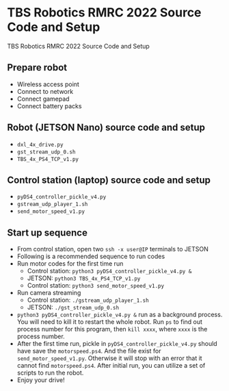 # TBS Robotics RMRC 2022 Source Code and Setup
TBS Robotics RMRC 2022 Source Code and Setup
## Prepare robot
- Wireless access point
- Connect to network
- Connect gamepad
- Connect battery packs
## Robot (JETSON Nano) source code and setup
- `dxl_4x_drive.py`
- `gst_stream_udp_0.sh`
- `TBS_4x_PS4_TCP_v1.py`
## Control station (laptop) source code and setup
- `pyDS4_controller_pickle_v4.py`
- `gstream_udp_player_1.sh`
- `send_motor_speed_v1.py`
## Start up sequence
- From control station, open two `ssh -x user@IP` terminals to JETSON
- Following is a recommended sequence to run codes
- Run motor codes for the first time run
  - Control station: `python3 pyDS4_controller_pickle_v4.py &`
  - JETSON: `python3 TBS_4x_PS4_TCP_v1.py`
  - Control station: `python3 send_motor_speed_v1.py`
- Run camera streaming
  - Control station: `./gstream_udp_player_1.sh`
  - JETSON: `./gst_stream_udp_0.sh`
- `python3 pyDS4_controller_pickle_v4.py &` run as a background process. You will need to kill it to restart the whole robot. Run `ps` to find out process number for this program, then `kill xxxx`, where `xxxx` is the process number.
- After the first time run, pickle in `pyDS4_controller_pickle_v4.py` should have save the `motorspeed.ps4`. And the file exist for `send_motor_speed_v1.py`. Otherwise it will stop with an error that it cannot find `motorspeed.ps4`. After initial run, you can utilize a set of scripts to run the robot.
- Enjoy your drive!
